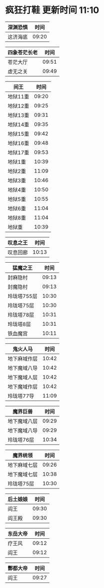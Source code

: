 # 疯狂打鞋 更新时间 11:10

| 深渊恐惧   | 时间    |
|--------|-------|
| 这济海底 | 09:20 |

| 四象苍茫长老   | 时间    |
|--------|-------|
| 苍茫大厅 | 09:51 |
| 虚无之关 | 09:49 |

| 间王   | 时间    |
|--------|-------|
| 地狱11重 | 09:20 |
| 地狱12重 | 09:25 |
| 地狱13重 | 09:31 |
| 地狱14重 | 09:35 |
| 地狱15重 | 09:42 |
| 地狱16重 | 09:48 |
| 地狱17重 | 09:53 |
| 地狱1重 | 10:39 |
| 地狱2重 | 11:09 |
| 地狱3重 | 10:46 |
| 地狱4重 | 10:50 |
| 地狱5重 | 10:55 |
| 地狱6重 | 11:04 |
| 地狱8重 | 11:04 |
| 地狱重 | 10:39 |

| 叹息之王   | 时间    |
|--------|-------|
| 叹息回廊 | 10:13 |

| 猛魔之王   | 时间    |
|--------|-------|
| 封麻隐村 | 09:13 |
| 封魔隐村 | 09:13 |
| 玲珑塔755层 | 10:30 |
| 玲珑塔75层 | 10:30 |
| 玲珑塔78层 | 10:31 |
| 玲珑塔8层 | 10:31 |
| 铁血魔宫 | 10:11 |

| 鬼火人马   | 时间    |
|--------|-------|
| 地下麻域作层 | 10:42 |
| 地下魔域八导 | 10:42 |
| 地下魔域人层 | 10:42 |
| 地下魔域作层 | 10:42 |
| 玲珑塔77导 | 11:09 |

| 魔界巨兽   | 时间    |
|--------|-------|
| 地下魔域八层 | 09:29 |
| 地下魔域八导 | 09:29 |
| 玲珑塔76层 | 10:34 |

| 魔界统领   | 时间    |
|--------|-------|
| 地下麻域七层 | 09:26 |
| 地下魔域七层 | 10:38 |
| 玲珑塔75层 | 10:30 |

| 后土娘娘   | 时间    |
|--------|-------|
| 阎王 | 09:30 |
| 阎王殿 | 09:30 |

| 东岳大帝   | 时间    |
|--------|-------|
| 疗王风 | 09:12 |
| 阎王 | 09:12 |

| 酆都大帝   | 时间    |
|--------|-------|
| 阎王 | 09:27 |